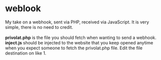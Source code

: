 # weblook
My take on a webhook, sent via PHP, received via JavaScript. It is very simple, there is no need to credit.<br><br>
**privolat.php** is the file you should fetch when wanting to send a webhook.<br>
**inject.js** should be injected to the website that you keep opened anytime when you expect someone to fetch the privolat.php file. Edit the file destination on like 1.
